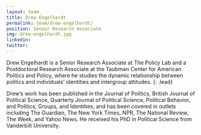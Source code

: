 ```yaml
---
layout: team
title: Drew Engelhardt
permalink: team/drew-engelhardt/
position: Senior Research Associate
img: drew-engelhardt.jpg
linkedin:
twitter:
---
```


Drew Engelhardt is a Senior Research Associate at The Policy Lab and a Postdoctoral Research Associate at the Taubman Center for American Politics and Policy, where he studies the dynamic relationship between politics and individuals’ identities and intergroup attitudes.
{: .lead}

Drew’s work has been published in the Journal of Politics, British Journal of Political Science, Quarterly Journal of Political Science, Political Behavior, and Politics, Groups, and Identities, and has been covered in outlets including The Guardian, The New York Times, NPR, The National Review, The Week, and Yahoo News. He received his PhD in Political Science from Vanderbilt University.
